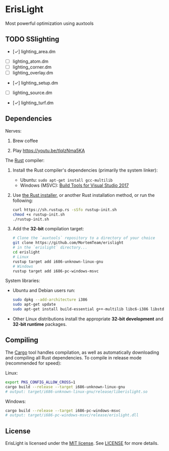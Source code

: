 # ErisLight
Most powerful optimization using auxtools

## TODO SSlighting

- [✓] lighting_area.dm
- [ ] lighting_atom.dm
- [ ] lighting_corner.dm
- [ ] lighting_overlay.dm
- [✓] lighting_setup.dm
- [ ] lighting_source.dm
- [✓] lighting_turf.dm

## Dependencies

Nerves:

1. Brew coffee

2. Play https://youtu.be/tlqIzNma5KA

The [Rust] compiler:

1. Install the Rust compiler's dependencies (primarily the system linker):

   * Ubuntu: `sudo apt-get install gcc-multilib`
   * Windows (MSVC): [Build Tools for Visual Studio 2017][msvc]

1. Use [the Rust installer](https://rustup.rs), or another Rust installation method,
   or run the following:

    ```sh
    curl https://sh.rustup.rs -sSfo rustup-init.sh
    chmod +x rustup-init.sh
    ./rustup-init.sh
    ```

1. Add the **32-bit** compilation target:

    ```sh
    # Clone the `auxtools` repository to a directory of your choice
    git clone https://github.com/MortemTeam/erislight
    # in the `erislight` directory...
    cd erislight
    # Linux
    rustup target add i686-unknown-linux-gnu
    # Windows
    rustup target add i686-pc-windows-msvc
    ```

System libraries:

* Ubuntu and Debian users run:

    ```sh
    sudo dpkg --add-architecture i386
    sudo apt-get update
    sudo apt-get install build-essential g++-multilib libc6-i386 libstdc++6:i386
    ```

* Other Linux distributions install the appropriate **32-bit development** and **32-bit runtime** packages.

## Compiling

The [Cargo] tool handles compilation, as well as automatically downloading and
compiling all Rust dependencies. To compile in release mode (recommended for speed):

Linux:
```sh
export PKG_CONFIG_ALLOW_CROSS=1
cargo build --release --target i686-unknown-linux-gnu
# output: target/i686-unknown-linux-gnu/release/liberislight.so
```

Windows:

```sh
cargo build --release --target i686-pc-windows-msvc
# output: target/i686-pc-windows-msvc/release/erislight.dll
```

[Rust]: https://rust-lang.org
[Cargo]: https://doc.rust-lang.org/cargo
[rustup]: https://rustup.rs
[msvc]: https://visualstudio.microsoft.com/thank-you-downloading-visual-studio/?sku=BuildTools

## License

ErisLight is licensed under the [MIT license](https://en.wikipedia.org/wiki/MIT_License).
See [LICENSE](./LICENSE) for more details.
